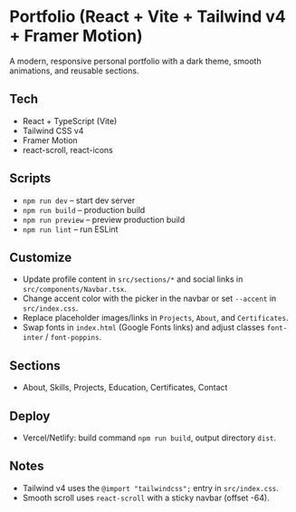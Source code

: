 # Portfolio (React + Vite + Tailwind v4 + Framer Motion)

A modern, responsive personal portfolio with a dark theme, smooth animations, and reusable sections.

## Tech
- React + TypeScript (Vite)
- Tailwind CSS v4
- Framer Motion
- react-scroll, react-icons

## Scripts
- `npm run dev` – start dev server
- `npm run build` – production build
- `npm run preview` – preview production build
- `npm run lint` – run ESLint

## Customize
- Update profile content in `src/sections/*` and social links in `src/components/Navbar.tsx`.
- Change accent color with the picker in the navbar or set `--accent` in `src/index.css`.
- Replace placeholder images/links in `Projects`, `About`, and `Certificates`.
- Swap fonts in `index.html` (Google Fonts links) and adjust classes `font-inter` / `font-poppins`.

## Sections
- About, Skills, Projects, Education, Certificates, Contact

## Deploy
- Vercel/Netlify: build command `npm run build`, output directory `dist`.

## Notes
- Tailwind v4 uses the `@import "tailwindcss";` entry in `src/index.css`.
- Smooth scroll uses `react-scroll` with a sticky navbar (offset -64).
